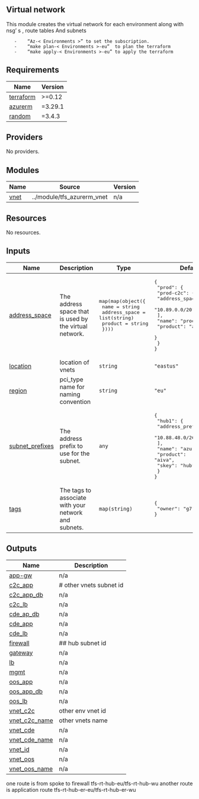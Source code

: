 <!-- BEGIN_TF_DOCS -->
## **Virtual network**
This module creates the virtual network for each environment along with nsg’ s , route tables
And subnets 

       -    “Az-< Environments >” to set the subscription. 
       -	“make plan-< Environments >-eu”  to plan the terraform 
       -	“make apply-< Environments >-eu” to apply the terraform 
## Requirements

| Name | Version |
|------|---------|
| <a name="requirement_terraform"></a> [terraform](#requirement\_terraform) | >=0.12 |
| <a name="requirement_azurerm"></a> [azurerm](#requirement\_azurerm) | =3.29.1 |
| <a name="requirement_random"></a> [random](#requirement\_random) | =3.4.3 |

## Providers

No providers.

## Modules

| Name | Source | Version |
|------|--------|---------|
| <a name="module_vnet"></a> [vnet](#module\_vnet) | ../module/tfs_azurerm_vnet | n/a |

## Resources

No resources.

## Inputs

| Name | Description | Type | Default | Required |
|------|-------------|------|---------|:--------:|
| <a name="input_address_space"></a> [address\_space](#input\_address\_space) | The address space that is used by the virtual network. | <pre>map(map(object({<br>    name          = string<br>    address_space = list(string)<br>    product       = string<br>  })))</pre> | <pre>{<br>  "prod": {<br>    "prod-c2c": {<br>      "address_space": [<br>        "10.89.0.0/20"<br>      ],<br>      "name": "prod-c2c",<br>      "product": "aiva"<br>    }<br>  }<br>}</pre> | no |
| <a name="input_location"></a> [location](#input\_location) | location of vnets | `string` | `"eastus"` | no |
| <a name="input_region"></a> [region](#input\_region) | pci\_type name for naming convention | `string` | `"eu"` | no |
| <a name="input_subnet_prefixes"></a> [subnet\_prefixes](#input\_subnet\_prefixes) | The address prefix to use for the subnet. | `any` | <pre>{<br>  "hub1": {<br>    "address_prefixes": [<br>      "10.88.48.0/26"<br>    ],<br>    "name": "azurefirewall",<br>    "product": "aiva",<br>    "skey": "hub"<br>  }<br>}</pre> | no |
| <a name="input_tags"></a> [tags](#input\_tags) | The tags to associate with your network and subnets. | `map(string)` | <pre>{<br>  "owner": "g7"<br>}</pre> | no |

## Outputs

| Name | Description |
|------|-------------|
| <a name="output_app-gw"></a> [app-gw](#output\_app-gw) | n/a |
| <a name="output_c2c_app"></a> [c2c\_app](#output\_c2c\_app) | # other vnets subnet id |
| <a name="output_c2c_app_db"></a> [c2c\_app\_db](#output\_c2c\_app\_db) | n/a |
| <a name="output_c2c_lb"></a> [c2c\_lb](#output\_c2c\_lb) | n/a |
| <a name="output_cde_ap_db"></a> [cde\_ap\_db](#output\_cde\_ap\_db) | n/a |
| <a name="output_cde_app"></a> [cde\_app](#output\_cde\_app) | n/a |
| <a name="output_cde_lb"></a> [cde\_lb](#output\_cde\_lb) | n/a |
| <a name="output_firewall"></a> [firewall](#output\_firewall) | ## hub subnet id |
| <a name="output_gateway"></a> [gateway](#output\_gateway) | n/a |
| <a name="output_lb"></a> [lb](#output\_lb) | n/a |
| <a name="output_mgmt"></a> [mgmt](#output\_mgmt) | n/a |
| <a name="output_oos_app"></a> [oos\_app](#output\_oos\_app) | n/a |
| <a name="output_oos_app_db"></a> [oos\_app\_db](#output\_oos\_app\_db) | n/a |
| <a name="output_oos_lb"></a> [oos\_lb](#output\_oos\_lb) | n/a |
| <a name="output_vnet_c2c"></a> [vnet\_c2c](#output\_vnet\_c2c) | other env vnet id |
| <a name="output_vnet_c2c_name"></a> [vnet\_c2c\_name](#output\_vnet\_c2c\_name) | other vnets name |
| <a name="output_vnet_cde"></a> [vnet\_cde](#output\_vnet\_cde) | n/a |
| <a name="output_vnet_cde_name"></a> [vnet\_cde\_name](#output\_vnet\_cde\_name) | n/a |
| <a name="output_vnet_id"></a> [vnet\_id](#output\_vnet\_id) | n/a |
| <a name="output_vnet_oos"></a> [vnet\_oos](#output\_vnet\_oos) | n/a |
| <a name="output_vnet_oos_name"></a> [vnet\_oos\_name](#output\_vnet\_oos\_name) | n/a |
<!-- END_TF_DOCS -->

one route is from spoke to firewall tfs-rt-hub-eu/tfs-rt-hub-wu
another route is application route tfs-rt-hub-er-eu/tfs-rt-hub-er-wu